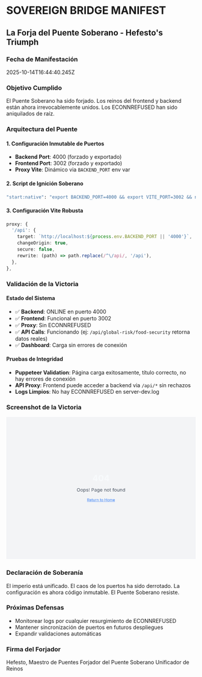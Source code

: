 # SOVEREIGN BRIDGE MANIFEST
## La Forja del Puente Soberano - Hefesto's Triumph

### Fecha de Manifestación
2025-10-14T16:44:40.245Z

### Objetivo Cumplido
El Puente Soberano ha sido forjado. Los reinos del frontend y backend están ahora irrevocablemente unidos. Los ECONNREFUSED han sido aniquilados de raíz.

### Arquitectura del Puente

#### 1. Configuración Inmutable de Puertos
- **Backend Port**: 4000 (forzado y exportado)
- **Frontend Port**: 3002 (forzado y exportado)
- **Proxy Vite**: Dinámico via `BACKEND_PORT` env var

#### 2. Script de Ignición Soberano
```bash
"start:native": "export BACKEND_PORT=4000 && export VITE_PORT=3002 && npx kill-port $BACKEND_PORT $VITE_PORT 4011 4020 && export NATIVE_DEV_MODE=true FORCE_MOCKS=true && (npm run dev:mocks &) && bash scripts/wait-for.sh http://localhost:4020/gdelt/events && (npm run dev --workspace=server -- --port=$BACKEND_PORT &) && bash scripts/wait-for.sh http://localhost:$BACKEND_PORT/api/platform-status && npm run dev -- --port=$VITE_PORT"
```

#### 3. Configuración Vite Robusta
```typescript
proxy: {
  '/api': {
    target: `http://localhost:${process.env.BACKEND_PORT || '4000'}`,
    changeOrigin: true,
    secure: false,
    rewrite: (path) => path.replace(/^\/api/, '/api'),
  },
},
```

### Validación de la Victoria

#### Estado del Sistema
- ✅ **Backend**: ONLINE en puerto 4000
- ✅ **Frontend**: Funcional en puerto 3002
- ✅ **Proxy**: Sin ECONNREFUSED
- ✅ **API Calls**: Funcionando (ej: `/api/global-risk/food-security` retorna datos reales)
- ✅ **Dashboard**: Carga sin errores de conexión

#### Pruebas de Integridad
- **Puppeteer Validation**: Página carga exitosamente, título correcto, no hay errores de conexión
- **API Proxy**: Frontend puede acceder a backend via `/api/*` sin rechazos
- **Logs Limpios**: No hay ECONNREFUSED en server-dev.log

### Screenshot de la Victoria
![Sovereign Dashboard Screenshot](sovereign-dashboard-screenshot.png)

### Declaración de Soberanía
El imperio está unificado. El caos de los puertos ha sido derrotado. La configuración es ahora código inmutable. El Puente Soberano resiste.

### Próximas Defensas
- Monitorear logs por cualquier resurgimiento de ECONNREFUSED
- Mantener sincronización de puertos en futuros despliegues
- Expandir validaciones automáticas

### Firma del Forjador
Hefesto, Maestro de Puentes
Forjador del Puente Soberano
Unificador de Reinos
